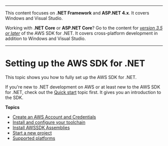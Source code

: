 --------

This content focuses on **\.NET Framework** and **ASP\.NET 4\.x**\. It covers Windows and Visual Studio\.

Working with **\.NET Core** or **ASP\.NET Core**? Go to the content for *[version 3\.5 or later](https://docs.aws.amazon.com/sdk-for-net/latest/developer-guide/welcome.html)* of the AWS SDK for \.NET\. It covers cross\-platform development in addition to Windows and Visual Studio\.

--------

# Setting up the AWS SDK for \.NET<a name="net-dg-setup"></a>

This topic shows you how to fully set up the AWS SDK for \.NET\.

If you're new to \.NET development on AWS or at least new to the AWS SDK for \.NET, check out the [Quick start](quick-start.md) topic first\. It gives you an introduction to the SDK\.

**Topics**
+ [Create an AWS Account and Credentials](net-dg-signup.md)
+ [Install and configure your toolchain](net-dg-dev-env.md)
+ [Install AWSSDK Assemblies](net-dg-install-assemblies.md)
+ [Start a new project](net-dg-start-new-project.md)
+ [Supported platforms](net-dg-platform-diffs-v3.md)